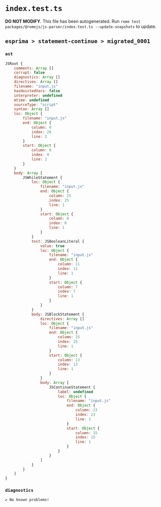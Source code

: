# `index.test.ts`

**DO NOT MODIFY**. This file has been autogenerated. Run `rome test packages/@romejs/js-parser/index.test.ts --update-snapshots` to update.

## `esprima > statement-continue > migrated_0001`

### `ast`

```javascript
JSRoot {
	comments: Array []
	corrupt: false
	diagnostics: Array []
	directives: Array []
	filename: "input.js"
	hasHoistedVars: false
	interpreter: undefined
	mtime: undefined
	sourceType: "script"
	syntax: Array []
	loc: Object {
		filename: "input.js"
		end: Object {
			column: 0
			index: 26
			line: 2
		}
		start: Object {
			column: 0
			index: 0
			line: 1
		}
	}
	body: Array [
		JSWhileStatement {
			loc: Object {
				filename: "input.js"
				end: Object {
					column: 25
					index: 25
					line: 1
				}
				start: Object {
					column: 0
					index: 0
					line: 1
				}
			}
			test: JSBooleanLiteral {
				value: true
				loc: Object {
					filename: "input.js"
					end: Object {
						column: 11
						index: 11
						line: 1
					}
					start: Object {
						column: 7
						index: 7
						line: 1
					}
				}
			}
			body: JSBlockStatement {
				directives: Array []
				loc: Object {
					filename: "input.js"
					end: Object {
						column: 25
						index: 25
						line: 1
					}
					start: Object {
						column: 13
						index: 13
						line: 1
					}
				}
				body: Array [
					JSContinueStatement {
						label: undefined
						loc: Object {
							filename: "input.js"
							end: Object {
								column: 23
								index: 23
								line: 1
							}
							start: Object {
								column: 15
								index: 15
								line: 1
							}
						}
					}
				]
			}
		}
	]
}
```

### `diagnostics`

```
✔ No known problems!

```
